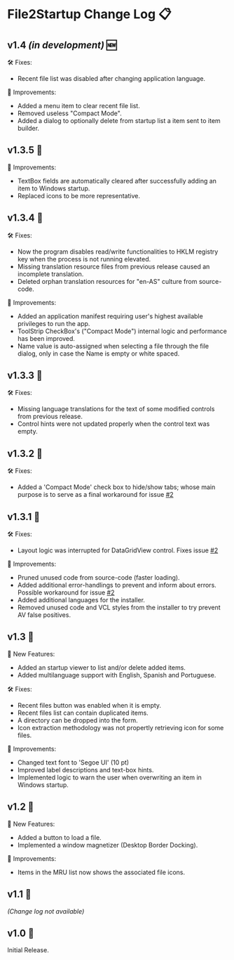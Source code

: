 # File2Startup Change Log 📋

## v1.4 *(in development)* 🆕

 🛠️ Fixes:
 - Recent file list was disabled after changing application language.

 🌟 Improvements:
 - Added a menu item to clear recent file list.
 - Removed useless "Compact Mode".
 - Added a dialog to optionally delete from startup list a item sent to item builder.

## v1.3.5 🔄

 🌟 Improvements:
 - TextBox fields are automatically cleared after successfully adding an item to Windows startup.
 - Replaced icons to be more representative.

## v1.3.4 🔄

 🛠️ Fixes:
 - Now the program disables read/write functionalities to HKLM registry key when the process is not running elevated.
 - Missing translation resource files from previous release caused an incomplete translation.
 - Deleted orphan translation resources for "en-AS" culture from source-code.

 🌟 Improvements:
 - Added an application manifest requiring user's highest available privileges to run the app.
 - ToolStrip CheckBox's ("Compact Mode") internal logic and performance has been improved.
 - Name value is auto-assigned when selecting a file through the file dialog, only in case the Name is empty or white spaced.

## v1.3.3 🔄

 🛠️ Fixes:
 - Missing language translations for the text of some modified controls from previous release.
 - Control hints were not updated properly when the control text was empty.

## v1.3.2 🔄

 🛠️ Fixes:
 - Added a 'Compact Mode' check box to hide/show tabs; whose main purpose is to serve as a final workaround for issue [#2](https://github.com/ElektroStudios/File2Startup/issues/2#issuecomment-2041072015)

## v1.3.1 🔄

 🛠️ Fixes:
 - Layout logic was interrupted for DataGridView control. Fixes issue [#2](https://github.com/ElektroStudios/File2Startup/issues/2#issuecomment-2041072015)
    
  🌟 Improvements:
 - Pruned unused code from source-code (faster loading).
 - Added additional error-handlings to prevent and inform about errors. Possible workaround for issue [#2](https://github.com/ElektroStudios/File2Startup/issues/2#issuecomment-2041072015)
 - Added additional languages for the installer.
 - Removed unused code and VCL styles from the installer to try prevent AV false positives.

## v1.3 🔄
 🚀 New Features:
 - Added an startup viewer to list and/or delete added items.
 - Added multilanguage support with English, Spanish and Portuguese.
    
 🛠️ Fixes:
 - Recent files button was enabled when it is empty.
 - Recent files list can contain duplicated items.
 - A directory can be dropped into the form.
 - Icon extraction methodology was not propertly retrieving icon for some files.
    
 🌟 Improvements:
 - Changed text font to 'Segoe UI' (10 pt)
 - Improved label descriptions and text-box hints.
 - Implemented logic to warn the user when overwriting an item in Windows startup.

## v1.2 🔄

 🚀 New Features:
 - Added a button to load a file.
 - Implemented a window magnetizer (Desktop Border Docking).
    
 🌟 Improvements:
 - Items in the MRU list now shows the associated file icons.

## v1.1 🔄
*(Change log not available)*

## v1.0 🔄
Initial Release.
